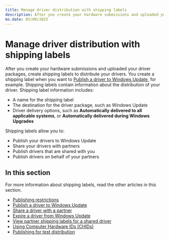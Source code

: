 ```yaml
---
title: Manage driver distribution with shipping labels
description: After you create your hardware submissions and uploaded your driver packages, create shipping labels to distribute your drivers.
ms.date: 05/09/2025
---
```


# Manage driver distribution with shipping labels

After you create your hardware submissions and uploaded your driver packages, create shipping labels to distribute your drivers. You create a shipping label when you want to [Publish a driver to Windows Update](publish-a-driver-to-windows-update.md), for example. Shipping labels contain information about the distribution of your driver. Shipping label information includes:

- A name for the shipping label
- The destination for the driver package, such as Windows Update
- Driver delivery options, such as **Automatically delivered to all applicable systems**, or **Automatically delivered during Windows Upgrades**

Shipping labels allow you to:

- Publish your drivers to Windows Update
- Share your drivers with partners
- Publish drivers that are shared with you
- Publish drivers on behalf of your partners

## In this section

For more information about shipping labels, read the other articles in this section.

- [Publishing restrictions](publishing-restrictions.md)
- [Publish a driver to Windows Update](publish-a-driver-to-windows-update.md)
- [Share a driver with a partner](sharing-drivers-with-your-partners.md)
- [Expire a driver from Windows Update](expire-a-driver-from-windows-update.md)
- [View partner shipping labels for a shared driver](viewing-shipping-labels-for-your-shared-driver.md)
- [Using Computer Hardware IDs (CHIDs)](using-chids.md)
- [Publishing for test distribution](publishing-for-test-distribution.md)
